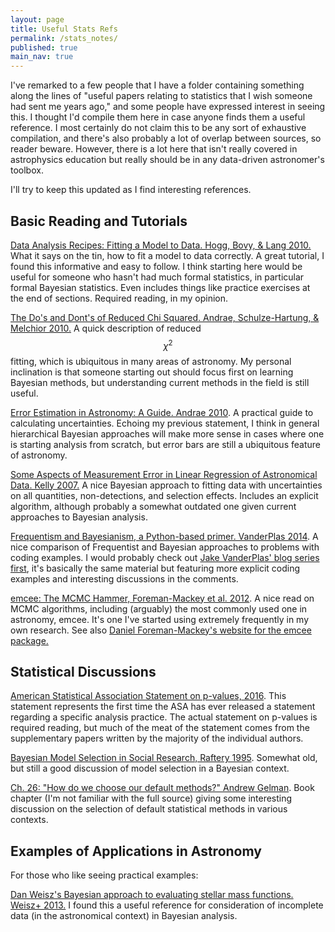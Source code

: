 ```yaml
---
layout: page
title: Useful Stats Refs
permalink: /stats_notes/
published: true
main_nav: true
---
```

I've remarked to a few people that I have a folder containing something along the lines of "useful papers relating to statistics that I wish someone had sent me years ago," and some people have expressed interest in seeing this. I thought I'd compile them here in case anyone finds them a useful reference. I most certainly do not claim this to be any sort of exhaustive compilation, and there's also probably a lot of overlap between sources, so reader beware. However, there is a lot here that isn't really covered in astrophysics education but really should be in any data-driven astronomer's toolbox. 

I'll try to keep this updated as I find interesting references. 

## Basic Reading and Tutorials

[Data Analysis Recipes: Fitting a Model to Data. Hogg, Bovy, & Lang 2010.](http://arxiv.org/abs/1008.4686) What it says on the tin, how to fit a model to data correctly. A great tutorial, I found this informative and easy to follow. I think starting here would be useful for someone who hasn't had much formal statistics, in particular formal Bayesian statistics. Even includes things like practice exercises at the end of sections. Required reading, in my opinion.

[The Do's and Dont's of Reduced Chi Squared. Andrae, Schulze-Hartung, & Melchior 2010.](http://arxiv.org/abs/1012.3754)
A quick description of reduced $$\chi^2$$ fitting, which is ubiquitous in many areas of astronomy. My personal inclination is that
someone starting out should focus first on learning Bayesian methods, but understanding current methods in the field is still useful.

[Error Estimation in Astronomy: A Guide. Andrae 2010](http://arxiv.org/abs/1009.2755). A practical guide to calculating uncertainties. Echoing my previous
statement, I think in general hierarchical Bayesian approaches will make more sense in cases where one is starting analysis from scratch, but
error bars are still a ubiquitous feature of astronomy. 

[Some Aspects of Measurement Error in Linear Regression of Astronomical Data. Kelly 2007.](http://arxiv.org/abs/0705.2774) A nice Bayesian approach to fitting data with uncertainties on all quantities, non-detections, and selection effects. Includes an explicit algorithm, although probably a somewhat outdated one given current approaches to Bayesian analysis.

[Frequentism and Bayesianism, a Python-based primer. VanderPlas 2014](http://arxiv.org/abs/1411.5018). A nice comparison of Frequentist and Bayesian approaches to problems with coding examples. I would probably check out [Jake VanderPlas' blog series first](http://jakevdp.github.io/blog/2014/03/11/frequentism-and-bayesianism-a-practical-intro/),
it's basically the same material but featuring more explicit coding examples and interesting discussions in the comments. 

[emcee: The MCMC Hammer, Foreman-Mackey et al. 2012](http://arxiv.org/abs/1202.3665). A nice read on MCMC algorithms, including (arguably) the most
commonly used one in astronomy, emcee. It's one I've started using extremely frequently in my own research. See also [Daniel Foreman-Mackey's website for the emcee package.](http://dan.iel.fm/emcee/current/)

## Statistical Discussions

[American Statistical Association Statement on p-values, 2016](http://amstat.tandfonline.com/doi/abs/10.1080/00031305.2016.1154108). This statement represents the first time the ASA has ever released a statement regarding a specific analysis practice. The actual statement on p-values is required reading, but much of the meat of the statement comes from the supplementary papers written by the majority of the individual authors. 

[Bayesian Model Selection in Social Research, Raftery 1995](http://www.stat.washington.edu/raftery/Research/PDF/socmeth1995.pdf). Somewhat old, but still a good discussion of model selection in a Bayesian context. 

[Ch. 26: "How do we choose our default methods?" Andrew Gelman](http://www.stat.columbia.edu/~gelman/research/published/copss.pdf). Book chapter (I'm not familiar with the full source) giving some interesting discussion on the selection of default statistical methods in various contexts. 

## Examples of Applications in Astronomy

For those who like seeing practical examples:

[Dan Weisz's Bayesian approach to evaluating stellar mass functions. Weisz+ 2013.](http://arxiv.org/abs/1211.6105) I found this a useful reference for consideration of incomplete data (in the astronomical context) in Bayesian analysis. 







